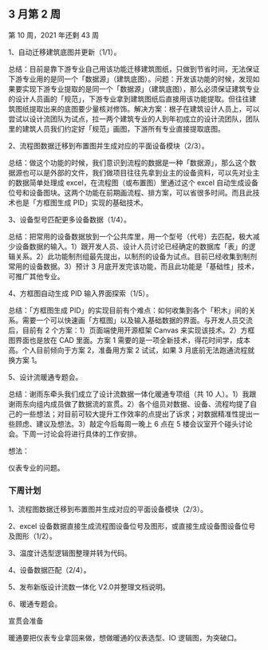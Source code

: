 ## 3 月第 2 周

第 10 周，2021 年还剩 43 周

1、自动迁移建筑底图并更新（1/1）。

总结：目前是靠下游专业自己用该功能迁移建筑图纸，只做到节省时间，无法保证下游专业用的是同一个「数据源」（建筑底图）。问题：开发该功能的时候，发现如果要实现下游专业提取的是同一个「数据源」（建筑底图），那么必须保证建筑专业的设计人员画的「规范」，下游专业拿到建筑图纸后直接用该功能提取。但往往建筑图纸提取出来的底图要少量核对修饰。解决方案：根子在建筑设计人员上，可以尝试以设计流团队为试点，拉一两个建筑专业的人到年初成立的设计流团队，团队里的建筑人员我们约定好「规范」画图，下游所有专业直接提取底图。

2、流程图数据迁移到布置图并生成对应的平面设备模块（2/3）。

总结：做这个功能的时候，我们意识到流程的数据是一种「数据源」，那么这个数据源也可以是外部的文件，我们做项目往往先拿到业主的设备资料，可以先对业主的数据简单处理成 excel，在流程图（或布置图）里通过这个 excel 自动生成设备位号和设备图块。这两个功能在前期画流程、排方案，可以省很多时间。而且此技术也是「方框图生成 PID」实现的基础技术。

3、设备型号匹配更多设备数据（1/4）。

总结：把常用的设备数据放到一个公共库里，用一个型号（代号）去匹配，极大减少设备数据的输入。1）跟开发人员、设计人员讨论已经确定的数据库「表」的逻辑关系。2）此功能制剂组最先提出，以制剂的设备为试点。目前已经收集到制剂常用的设备数据。3）预计 3 月底开发完该功能，而且此功能是「基础性」技术，可推广其他专业。

4、方框图自动生成 PID 输入界面探索（1/5）。

总结：「方框图生成 PID」的实现目前有个难点：如何收集到各个「积木」间的关系。需要一个可以快速画「方框图」以及输入基础数据的界面。与开发人员交流后，目前有 2 个方案：1）页面端使用开源框架 Canvas 来实现该技术。2）方框图界面也是放在 CAD 里面。方案 1 需要的是一项全新技术，得花时间学，成本高。个人目前倾向于方案 2，准备用方案 2 试试，如果 3 月底前无法跑通流程就换方案 1。

5、设计流暖通专题会。

总结：谢雨东牵头我们成立了设计流数据一体化暖通专项组（共 10 人）。1）我跟谢雨东向组内成员做了数据流的宣贯。2）各个组员对数据、设备、流程均提了自己的一些想法；对目前可较大提升工作效率的点提出了诉求；对数据精准性提出一些顾虑、建议及想法。3）敲定今后每周一晚上 6 点在 5 楼会议室开个碰头讨论会。下周一讨论会将进行具体的工作安排。

想法：

仪表专业的问题。

### 下周计划

1、流程图数据迁移到布置图并生成对应的平面设备模块（2/3）。

2、excel 设备数据直接生成流程图设备位号及图形，或直接生成设备图设备位号及图形（1/2）。

3、温度计选型逻辑图整理并转为代码。

4、设备数据匹配（2/4）。

5、发布新版设计流数一体化 V2.0并整理文档说明。

6、暖通专题会。

宣贯会准备

暖通要把仪表专业拿回来做，想做暖通的仪表选型、IO 逻辑图，为突破口。